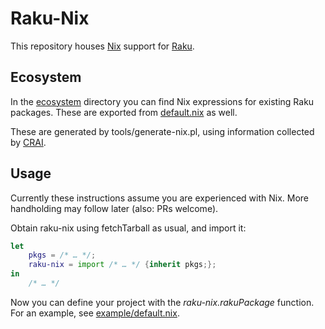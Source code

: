 Raku-Nix
========

This repository houses [Nix] support for [Raku].

[Nix]: https://nixos.org/nix/
[Raku]: https://raku.org

Ecosystem
---------

In the [ecosystem](ecosystem) directory you can find
Nix expressions for existing Raku packages.
These are exported from [default.nix](default.nix) as well.

These are generated by tools/generate-nix.pl,
using information collected by [CRAI].

[CRAI]: https://crai.foldr.nl

Usage
-----

Currently these instructions assume you are experienced with Nix.
More handholding may follow later (also: PRs welcome).

Obtain raku-nix using fetchTarball as usual, and import it:

```nix
let
    pkgs = /* … */;
    raku-nix = import /* … */ {inherit pkgs;};
in
    /* … */
```

Now you can define your project with the _raku-nix.rakuPackage_ function.
For an example, see [example/default.nix](example/default.nix).
